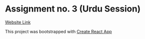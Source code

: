  # Assignment no. 3 (Urdu Session)
 
 [Website Link ](http://hina_bootcamp_assignment3.surge.sh/)

This project was bootstrapped with [Create React App](https://github.com/facebook/create-react-app)
